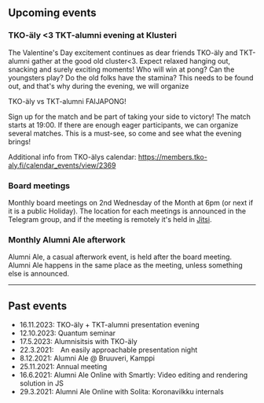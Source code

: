 ## Upcoming events

### TKO-äly <3 TKT-alumni evening at Klusteri

The Valentine's Day excitement continues as dear friends TKO-äly and TKT-alumni gather at the good old cluster<3. Expect relaxed hanging out, snacking and surely exciting moments! Who will win at pong? Can the youngsters play? Do the old folks have the stamina? This needs to be found out, and that's why during the evening, we will organize

TKO-äly vs TKT-alumni FAIJAPONG!

Sign up for the match and be part of taking your side to victory! The match starts at 19:00. If there are enough eager participants, we can organize several matches. This is a must-see, so come and see what the evening brings!

Additional info from TKO-älys calendar: https://members.tko-aly.fi/calendar_events/view/2369

### Board meetings

Monthly board meetings on 2nd Wednesday of the Month at 6pm (or next if it is a public Holiday). The location for each meetings is announced in the Telegram group, and if the meeting is remotely it's held in [Jitsi](https://meet.jit.si/moderated/19ae2faf2f6f13abbc3873a0f167f38ae1db0a3f90bb53c6dfa12ab06ad1ec94).

### Monthly Alumni Ale afterwork

Alumni Ale, a casual afterwork event, is held after the board meeting. Alumni Ale happens in the same place as the meeting, unless something else is announced.

---

## Past events

- 16.11.2023: TKO-äly + TKT-alumni presentation evening
- 12.10.2023: Quantum seminar
- 17.5.2023: Alumnisitsis with TKO-äly
- 22.3.2021: An easily approachable presentation night
- 8.12.2021: Alumni Ale @ Bruuveri, Kamppi
- 25.11.2021: Annual meeting
- 16.6.2021: Alumni Ale Online with Smartly: Video editing and rendering solution in JS
- 29.3.2021: Alumni Ale Online with Solita: Koronavilkku internals
